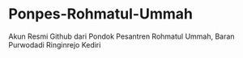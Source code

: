 # Ponpes-Rohmatul-Ummah
Akun Resmi Github dari Pondok Pesantren Rohmatul Ummah, Baran Purwodadi Ringinrejo Kediri
